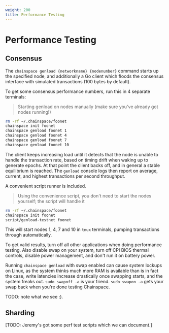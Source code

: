 ```yaml
---
weight: 200
title: Performance Testing
---
```


# Performance Testing

## Consensus

The `chainspace genload {networkname} {nodenumber}` command starts up the specified node, and additionally a Go client which floods the consensus interface with simulated transactions (100 bytes by default).

To get some consensus performance numbers, run this in 4 separate terminals:

> Starting genload on nodes manually (make sure you've already got nodes running!)

```bash
rm -rf ~/.chainspace/foonet
chainspace init foonet
chainspace genload foonet 1
chainspace genload foonet 4
chainspace genload foonet 7
chainspace genload foonet 10
```

The client keeps increasing load until it detects that the node is unable to handle the transaction rate, based on timing drift when waking up to generate epochs. At that point the client backs off, and in general a stable equilibrium is reached. The `genload` console logs then report on average, current, and highest transactions per second throughput.

A convenient script runner is included.

> Using the convenience script, you don't need to start the nodes yourself; the script will handle it

```bash
rm -rf ~/.chainspace/foonet
chainspace init foonet
script/genload-testnet foonet
```

This will start nodes 1, 4, 7 and 10 in `tmux` terminals, pumping transactions through automatically.

<aside class="warning">
To get valid results, turn off all other applications when doing performance testing. Also disable swap on your system, turn off CPI BIOS thermal controls, disable power management, and don't run it on battery power.

Running <code>chainspace genload</code> with swap enabled can cause system lockups on Linux, as the system thinks much more RAM is available than is in fact the case, write latencies increase drastically once swapping starts, and the system freaks out. <code>sudo swapoff -a</code> is your friend. <code>sudo swapon -a</code> gets your swap back when you're done testing Chainspace.
</aside>





TODO: note what we see :).

## Sharding

[TODO: Jeremy's got some perf test scripts which we can document.]
